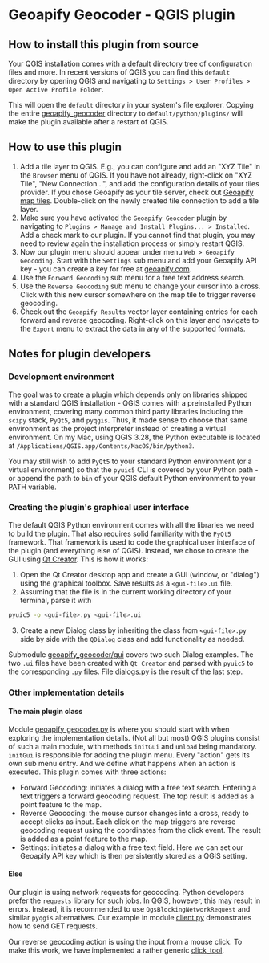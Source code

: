 # Geoapify Geocoder - QGIS plugin

## How to install this plugin from source

Your QGIS installation comes with a default directory tree of configuration files and more. In recent versions of QGIS
you can find this `default` directory by opening QGIS and navigating to `Settings > User Profiles > Open Active Profile Folder`.

This will open the `default` directory in your system's file explorer. Copying the entire
[geoapify_geocoder](geoapify_geocoder) directory to `default/python/plugins/` will make the plugin available after a
restart of QGIS.

## How to use this plugin

1. Add a tile layer to QGIS. E.g., you can configure and add an "XYZ Tile" in the `Browser` menu of QGIS. If you have
not already, right-click on "XYZ Tile", "New Connection...", and add the configuration details of your tiles provider.
If you chose Geoapify as your tile server, check out [Geoapify map tiles](https://apidocs.geoapify.com/docs/maps/map-tiles/#about).
Double-click on the newly created tile connection to add a tile layer.
2. Make sure you have activated the `Geoapify Geocoder` plugin by navigating to `Plugins > Manage and Install Plugins... > Installed`.
Add a check mark to our plugin. If you cannot find that plugin, you may need to review again the installation process
or simply restart QGIS.
3. Now our plugin menu should appear under menu `Web > Geoapify Geocoding`. Start with the `Settings` sub menu and add
your Geoapify API key - you can create a key for free at [geoapify.com](https://www.geoapify.com/).
4. Use the `Forward Geocoding` sub menu for a free text address search.
5. Use the `Reverse Geocoding` sub menu to change your cursor into a cross. Click with this new cursor somewhere on
the map tile to trigger reverse geocoding.
6. Check out the `Geoapify Results` vector layer containing entries for each forward and reverse geocoding. Right-click
on this layer and navigate to the `Export` menu to extract the data in any of the supported formats.


## Notes for plugin developers

### Development environment

The goal was to create a plugin which depends only on libraries shipped with a standard QGIS installation - QGIS
comes with a preinstalled Python environment, covering many common third party libraries including the `scipy` stack,
`PyQt5`, and `pyqgis`. Thus, it made sense to choose that same environment as the project interpreter instead of
creating a virtual environment. On my Mac, using QGIS 3.28, the Python executable is located at
`/Applications/QGIS.app/Contents/MacOS/bin/python3`.

You may still wish to add `PyQt5` to your standard Python environment (or a virtual environment) so that the `pyuic5`
CLI is covered by your Python path - or append the path to `bin` of your QGIS default Python environment to your PATH
variable.

### Creating the plugin's graphical user interface

The default QGIS Python environment comes with all the libraries we need to build the plugin. That also requires solid
familiarity with the `PyQt5` framework. That framework is used to code the graphical user
interface of the plugin (and everything else of QGIS). Instead, we chose to create
the GUI using [Qt Creator](https://www.qt.io/product/development-tools). This is how it works:

1. Open the Qt Creator desktop app and create a GUI (window, or "dialog") using the graphical toolbox. Save results as a
`<gui-file>.ui` file.
2. Assuming that the file is in the current working directory of your terminal, parse it with
```bash
pyuic5 -o <gui-file>.py <gui-file>.ui
```
3. Create a new Dialog class by inheriting the class from `<gui-file>.py` side by side with the `QDialog` class and add
functionality as needed.

Submodule [geoapify_geocoder/gui](geoapify_geocoder/gui) covers two such Dialog examples. The two
`.ui` files have been created with `Qt Creator` and parsed with `pyuic5` to the corresponding `.py` files. File
[dialogs.py](geoapify_geocoder/gui/dialogs.py) is the result of the last step.

### Other implementation details

#### The main plugin class

Module [geoapify_geocoder.py](geoapify_geocoder/geoapify_geocoder.py) is where you should start with when exploring
the implementation details. (Not all but most) QGIS plugins consist of such a main module, with methods
`initGui` and `unload` being mandatory. `initGui` is responsible for adding the plugin menu. Every "action" gets
its own sub menu entry. And we define what happens when an action is executed. This plugin comes with three actions:

- Forward Geocoding: initiates a dialog with a free text search. Entering a text triggers a forward geocoding
request. The top result is added as a point feature to the map.
- Reverse Geocoding: the mouse cursor changes into a cross, ready to accept clicks as input. Each click on the map
triggers are reverse geocoding request using the coordinates from the click event. The result is added as a point
feature to the map.
- Settings: initiates a dialog with a free text field. Here we can set our Geoapify API key which is then persistently
stored as a QGIS setting.

#### Else

Our plugin is using network requests for geocoding. Python developers prefer the `requests` library for such jobs.
In QGIS, however, this may result in errors. Instead, it is recommended to use `QgsBlockingNetworkRequest` and similar
`pyqgis` alternatives. Our example in module [client.py](geoapify_geocoder/common/client.py) demonstrates how to send
GET requests.

Our reverse geocoding action is using the input from a mouse click. To make this work, we have implemented a rather
generic [click_tool](geoapify_geocoder/common/click_tool.py).
